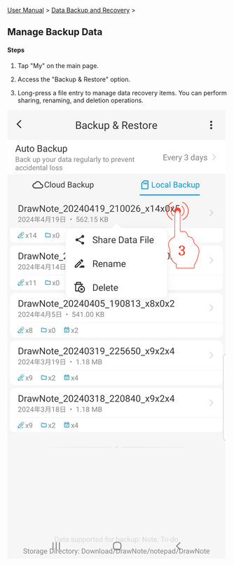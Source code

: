 [User Manual](/dragonnest/drawnote/manual/en) > [Data Backup and Recovery](/dragonnest/drawnote/manual/en/data_backup_and_recovery) >

Manage Backup Data
---
#### Steps

1. Tap "My" on the main page.

2. Access the "Backup & Restore" option.

3. Long-press a file entry to manage data recovery items. You can perform sharing, renaming, and deletion operations.

![Manage Backup Data](imgs/manage_backup_data1.png)